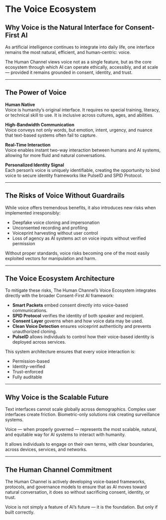 # The Voice Ecosystem

## Why Voice is the Natural Interface for Consent-First AI

As artificial intelligence continues to integrate into daily life, one interface remains the most natural, efficient, and human-centric: voice.

The Human Channel views voice not as a single feature, but as the core ecosystem through which AI can operate ethically, accessibly, and at scale — provided it remains grounded in consent, identity, and trust.

---

## The Power of Voice

**Human Native**  
Voice is humanity’s original interface. It requires no special training, literacy, or technical skill to use. It is inclusive across cultures, ages, and abilities.

**High-Bandwidth Communication**  
Voice conveys not only words, but emotion, intent, urgency, and nuance that text-based systems often fail to capture.

**Real-Time Interaction**  
Voice enables instant two-way interaction between humans and AI systems, allowing for more fluid and natural conversations.

**Personalized Identity Signal**  
Each person’s voice is uniquely identifiable, creating the opportunity to bind voice to secure identity frameworks like PulseID and SPID Protocol.

---

## The Risks of Voice Without Guardrails

While voice offers tremendous benefits, it also introduces new risks when implemented irresponsibly:

- Deepfake voice cloning and impersonation
- Unconsented recording and profiling
- Voiceprint harvesting without user control
- Loss of agency as AI systems act on voice inputs without verified permission

Without proper standards, voice risks becoming one of the most easily exploited vectors for manipulation and harm.

---

## The Voice Ecosystem Architecture

To mitigate these risks, The Human Channel’s Voice Ecosystem integrates directly with the broader Consent-First AI framework:

- **Smart Packets** embed consent directly into voice-based communications.
- **SPID Protocol** verifies the identity of both speaker and recipient.
- **Consent Layer** governs when and how voice data may be used.
- **Clean Voice Detection** ensures voiceprint authenticity and prevents unauthorized cloning.
- **PulseID** allows individuals to control how their voice-based identity is deployed across services.

This system architecture ensures that every voice interaction is:

- Permission-based
- Identity-verified
- Trust-enforced
- Fully auditable

---

## Why Voice is the Scalable Future

Text interfaces cannot scale globally across demographics. Complex user interfaces create friction. Biometric-only solutions risk creating surveillance systems.

Voice — when properly governed — represents the most scalable, natural, and equitable way for AI systems to interact with humanity.

It allows individuals to engage on their own terms, with clear boundaries, across devices, services, and networks.

---

## The Human Channel Commitment

The Human Channel is actively developing voice-based frameworks, protocols, and governance models to ensure that as AI moves toward natural conversation, it does so without sacrificing consent, identity, or trust.

Voice is not simply a feature of AI’s future — it is the foundation. But only if built correctly.
